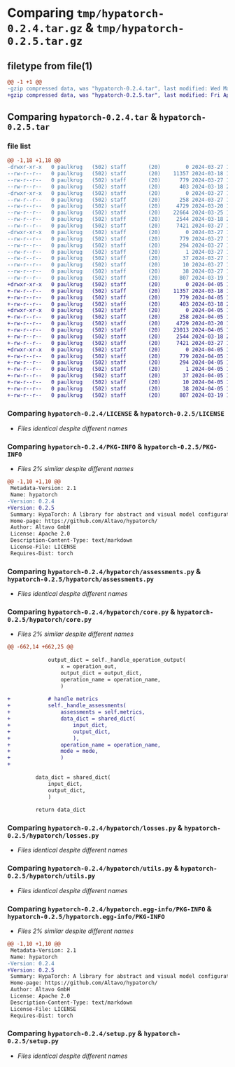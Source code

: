 # Comparing `tmp/hypatorch-0.2.4.tar.gz` & `tmp/hypatorch-0.2.5.tar.gz`

## filetype from file(1)

```diff
@@ -1 +1 @@
-gzip compressed data, was "hypatorch-0.2.4.tar", last modified: Wed Mar 27 11:23:06 2024, max compression
+gzip compressed data, was "hypatorch-0.2.5.tar", last modified: Fri Apr  5 13:34:19 2024, max compression
```

## Comparing `hypatorch-0.2.4.tar` & `hypatorch-0.2.5.tar`

### file list

```diff
@@ -1,18 +1,18 @@
-drwxr-xr-x   0 paulkrug   (502) staff       (20)        0 2024-03-27 11:23:06.149679 hypatorch-0.2.4/
--rw-r--r--   0 paulkrug   (502) staff       (20)    11357 2024-03-18 15:51:00.000000 hypatorch-0.2.4/LICENSE
--rw-r--r--   0 paulkrug   (502) staff       (20)      779 2024-03-27 11:23:06.149433 hypatorch-0.2.4/PKG-INFO
--rw-r--r--   0 paulkrug   (502) staff       (20)      403 2024-03-18 20:05:31.000000 hypatorch-0.2.4/README.md
-drwxr-xr-x   0 paulkrug   (502) staff       (20)        0 2024-03-27 11:23:06.148090 hypatorch-0.2.4/hypatorch/
--rw-r--r--   0 paulkrug   (502) staff       (20)      258 2024-03-27 11:14:03.000000 hypatorch-0.2.4/hypatorch/__init__.py
--rw-r--r--   0 paulkrug   (502) staff       (20)     4729 2024-03-20 14:26:18.000000 hypatorch-0.2.4/hypatorch/assessments.py
--rw-r--r--   0 paulkrug   (502) staff       (20)    22664 2024-03-25 17:53:56.000000 hypatorch-0.2.4/hypatorch/core.py
--rw-r--r--   0 paulkrug   (502) staff       (20)     2544 2024-03-18 20:05:31.000000 hypatorch-0.2.4/hypatorch/losses.py
--rw-r--r--   0 paulkrug   (502) staff       (20)     7421 2024-03-27 10:39:37.000000 hypatorch-0.2.4/hypatorch/utils.py
-drwxr-xr-x   0 paulkrug   (502) staff       (20)        0 2024-03-27 11:23:06.149196 hypatorch-0.2.4/hypatorch.egg-info/
--rw-r--r--   0 paulkrug   (502) staff       (20)      779 2024-03-27 11:23:06.000000 hypatorch-0.2.4/hypatorch.egg-info/PKG-INFO
--rw-r--r--   0 paulkrug   (502) staff       (20)      294 2024-03-27 11:23:06.000000 hypatorch-0.2.4/hypatorch.egg-info/SOURCES.txt
--rw-r--r--   0 paulkrug   (502) staff       (20)        1 2024-03-27 11:23:06.000000 hypatorch-0.2.4/hypatorch.egg-info/dependency_links.txt
--rw-r--r--   0 paulkrug   (502) staff       (20)       37 2024-03-27 11:23:06.000000 hypatorch-0.2.4/hypatorch.egg-info/requires.txt
--rw-r--r--   0 paulkrug   (502) staff       (20)       10 2024-03-27 11:23:06.000000 hypatorch-0.2.4/hypatorch.egg-info/top_level.txt
--rw-r--r--   0 paulkrug   (502) staff       (20)       38 2024-03-27 11:23:06.149740 hypatorch-0.2.4/setup.cfg
--rw-r--r--   0 paulkrug   (502) staff       (20)      807 2024-03-19 10:48:19.000000 hypatorch-0.2.4/setup.py
+drwxr-xr-x   0 paulkrug   (502) staff       (20)        0 2024-04-05 13:34:19.480176 hypatorch-0.2.5/
+-rw-r--r--   0 paulkrug   (502) staff       (20)    11357 2024-03-18 15:51:00.000000 hypatorch-0.2.5/LICENSE
+-rw-r--r--   0 paulkrug   (502) staff       (20)      779 2024-04-05 13:34:19.479976 hypatorch-0.2.5/PKG-INFO
+-rw-r--r--   0 paulkrug   (502) staff       (20)      403 2024-03-18 20:05:31.000000 hypatorch-0.2.5/README.md
+drwxr-xr-x   0 paulkrug   (502) staff       (20)        0 2024-04-05 13:34:19.478722 hypatorch-0.2.5/hypatorch/
+-rw-r--r--   0 paulkrug   (502) staff       (20)      258 2024-04-05 13:32:38.000000 hypatorch-0.2.5/hypatorch/__init__.py
+-rw-r--r--   0 paulkrug   (502) staff       (20)     4729 2024-03-20 14:26:18.000000 hypatorch-0.2.5/hypatorch/assessments.py
+-rw-r--r--   0 paulkrug   (502) staff       (20)    23013 2024-04-05 13:32:21.000000 hypatorch-0.2.5/hypatorch/core.py
+-rw-r--r--   0 paulkrug   (502) staff       (20)     2544 2024-03-18 20:05:31.000000 hypatorch-0.2.5/hypatorch/losses.py
+-rw-r--r--   0 paulkrug   (502) staff       (20)     7421 2024-03-27 10:39:37.000000 hypatorch-0.2.5/hypatorch/utils.py
+drwxr-xr-x   0 paulkrug   (502) staff       (20)        0 2024-04-05 13:34:19.479742 hypatorch-0.2.5/hypatorch.egg-info/
+-rw-r--r--   0 paulkrug   (502) staff       (20)      779 2024-04-05 13:34:19.000000 hypatorch-0.2.5/hypatorch.egg-info/PKG-INFO
+-rw-r--r--   0 paulkrug   (502) staff       (20)      294 2024-04-05 13:34:19.000000 hypatorch-0.2.5/hypatorch.egg-info/SOURCES.txt
+-rw-r--r--   0 paulkrug   (502) staff       (20)        1 2024-04-05 13:34:19.000000 hypatorch-0.2.5/hypatorch.egg-info/dependency_links.txt
+-rw-r--r--   0 paulkrug   (502) staff       (20)       37 2024-04-05 13:34:19.000000 hypatorch-0.2.5/hypatorch.egg-info/requires.txt
+-rw-r--r--   0 paulkrug   (502) staff       (20)       10 2024-04-05 13:34:19.000000 hypatorch-0.2.5/hypatorch.egg-info/top_level.txt
+-rw-r--r--   0 paulkrug   (502) staff       (20)       38 2024-04-05 13:34:19.480219 hypatorch-0.2.5/setup.cfg
+-rw-r--r--   0 paulkrug   (502) staff       (20)      807 2024-03-19 10:48:19.000000 hypatorch-0.2.5/setup.py
```

### Comparing `hypatorch-0.2.4/LICENSE` & `hypatorch-0.2.5/LICENSE`

 * *Files identical despite different names*

### Comparing `hypatorch-0.2.4/PKG-INFO` & `hypatorch-0.2.5/PKG-INFO`

 * *Files 2% similar despite different names*

```diff
@@ -1,10 +1,10 @@
 Metadata-Version: 2.1
 Name: hypatorch
-Version: 0.2.4
+Version: 0.2.5
 Summary: HypaTorch: A library for abstract and visual model configuration
 Home-page: https://github.com/Altavo/hypatorch/
 Author: Altavo GmbH
 License: Apache 2.0
 Description-Content-Type: text/markdown
 License-File: LICENSE
 Requires-Dist: torch
```

### Comparing `hypatorch-0.2.4/hypatorch/assessments.py` & `hypatorch-0.2.5/hypatorch/assessments.py`

 * *Files identical despite different names*

### Comparing `hypatorch-0.2.4/hypatorch/core.py` & `hypatorch-0.2.5/hypatorch/core.py`

 * *Files 2% similar despite different names*

```diff
@@ -662,14 +662,25 @@
                 
             output_dict = self._handle_operation_output(
                 x = operation_out,
                 output_dict = output_dict,
                 operation_name = operation_name,
                 )
             
+            # handle metrics
+            self._handle_assessments(
+                assessments = self.metrics,
+                data_dict = shared_dict(
+                    input_dict,
+                    output_dict,
+                    ),
+                operation_name = operation_name,
+                mode = mode,
+                )
+            
             
         data_dict = shared_dict(
             input_dict,
             output_dict,
             )
             
         return data_dict
```

### Comparing `hypatorch-0.2.4/hypatorch/losses.py` & `hypatorch-0.2.5/hypatorch/losses.py`

 * *Files identical despite different names*

### Comparing `hypatorch-0.2.4/hypatorch/utils.py` & `hypatorch-0.2.5/hypatorch/utils.py`

 * *Files identical despite different names*

### Comparing `hypatorch-0.2.4/hypatorch.egg-info/PKG-INFO` & `hypatorch-0.2.5/hypatorch.egg-info/PKG-INFO`

 * *Files 2% similar despite different names*

```diff
@@ -1,10 +1,10 @@
 Metadata-Version: 2.1
 Name: hypatorch
-Version: 0.2.4
+Version: 0.2.5
 Summary: HypaTorch: A library for abstract and visual model configuration
 Home-page: https://github.com/Altavo/hypatorch/
 Author: Altavo GmbH
 License: Apache 2.0
 Description-Content-Type: text/markdown
 License-File: LICENSE
 Requires-Dist: torch
```

### Comparing `hypatorch-0.2.4/setup.py` & `hypatorch-0.2.5/setup.py`

 * *Files identical despite different names*

